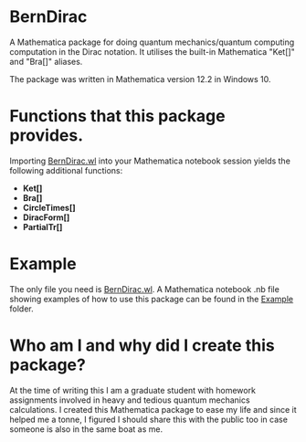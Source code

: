 # BernDirac
A Mathematica package for doing quantum mechanics/quantum computing computation in the Dirac notation. It utilises the built-in Mathematica "Ket[]" and "Bra[]" aliases.

The package was written in Mathematica version 12.2 in Windows 10.

# Functions that this package provides.
Importing [BernDirac.wl](https://github.com/bernie-wu/BernDirac/blob/main/BernDirac.wl) into your Mathematica notebook session yields the following additional functions:
 * **Ket[]**
 * **Bra[]**
 * **CircleTimes[]**
 * **DiracForm[]**
 * **PartialTr[]**

# Example
The only file you need is [BernDirac.wl](https://github.com/bernie-wu/BernDirac/blob/main/BernDirac.wl). A Mathematica notebook .nb file showing examples of how to use this package can be found in the [Example](https://github.com/bernie-wu/BernDirac/tree/main/Example) folder.

# Who am I and why did I create this package?
At the time of writing this I am a graduate student with homework assignments involved in heavy and tedious quantum mechanics calculations. I created this Mathematica package to ease my life and since it helped me a tonne, I figured I should share this with the public too in case someone is also in the same boat as me.
